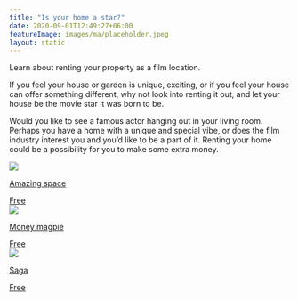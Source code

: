 ```yaml
---
title: "Is your home a star?"
date: 2020-09-01T12:49:27+06:00
featureImage: images/ma/placeholder.jpeg
layout: static
---
```


Learn about renting your property as a film location.

If you feel your house or garden is unique, exciting, or if you feel your house can offer something different, why not look into renting it out, and let your house be the movie star it was born to be.

Would you like to see a famous actor hanging out in your living room. Perhaps you have a home with a unique and special vibe, or does the film industry interest you and you’d like to be a part of it. Renting your home could be a possibility for you to make some extra money.

<a class="ma-link" href="https://amazingspace.co.uk/"><div class="ma-card ma-card-Wealth"><div class="ma-icon"><img src ="/images/icon-check.png"/></div><div class="ma-name"><p>Amazing space</p></div><div class="ma-paid-text"><span>Free</span></div></div></a><a class="ma-link" href="https://www.moneymagpie.com/make-money/renting-your-home-as-a-film-set-2"><div class="ma-card ma-card-Wealth"><div class="ma-icon"><img src ="/images/icon-check.png"/></div><div class="ma-name"><p>Money magpie</p></div><div class="ma-paid-text"><span>Free</span></div></div></a><a class="ma-link" href="https://www.saga.co.uk/magazine/money/personal-finance/making-money/earn-money-renting-your-home-to-film-and-tv-companies"><div class="ma-card ma-card-Wealth"><div class="ma-icon"><img src ="/images/icon-check.png"/></div><div class="ma-name"><p>Saga</p></div><div class="ma-paid-text"><span>Free</span></div></div></a>  

<br/><br/>






